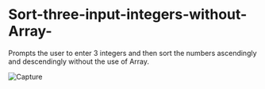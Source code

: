 # Sort-three-input-integers-without-Array-
Prompts the user to enter 3 integers and then sort the numbers ascendingly and descendingly without the use of Array.

![Capture](https://user-images.githubusercontent.com/41565191/55310655-414dc280-5476-11e9-919c-6becb91b27a5.PNG)
